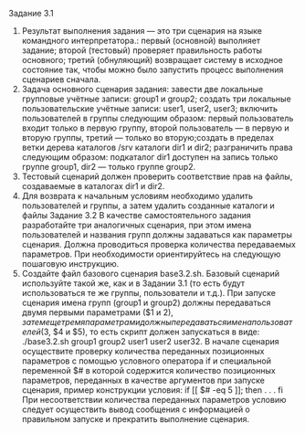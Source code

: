 Задание 3.1
1. Результат выполнения задания — это три сценария на языке командного
интерпретатора.:
первый (основной) выполняет задание;
второй (тестовый) проверяет правильность работы основного;
третий (обнуляющий) возвращает систему в исходное состояние так,
чтобы можно было запустить процесс выполнения сценариев сначала.
2. Задача основного сценария задания:
завести две локальные групповые учётные записи: group1 и group2;
создать три локальные пользовательские учётные записи: user1, user2, user3;
включить пользователей в группы следующим образом:
первый пользователь входит только в первую группу,
второй пользователь — в первую и вторую группы,
третий — только во вторую;создать в пределах ветки дерева каталогов /srv каталоги dir1 и dir2;
разграничить права следующим образом:
подкаталог dir1 доступен на запись только группе group1,
dir2 — только группе group2.
3. Тестовый сценарий должен проверить соответствие прав на файлы, создаваемые в
каталогах dir1 и dir2.
4. Для возврата к начальным условиям необходимо удалить пользователей и группы, а
затем удалить созданные каталоги и файлы
Задание 3.2
В качестве самостоятельного задания разработайте три аналогичных сценария, при этом
имена пользователей и названия групп должны задаваться как параметры сценария. Должна
проводиться проверка количества передаваемых параметров. При необходимости
ориентируйтесь на следующую пошаговую инструкцию.
1. Создайте файл базового сценария base3.2.sh. Базовый сценарий используйте такой же,
как и в Задании 3.1 (то есть будут использоваться те же группы, пользователи и т.д.).
При запуске сценария имена групп (group1 и group2) должны передаваться двумя
первыми параметрами ($1 и $2), затем еще тремя параметрами должны передаваться
имена пользователей ($3, $4 и $5), то есть скрипт должен запускаться в виде:
./base3.2.sh group1 group2 user1 user2 user32. В начале сценария осуществите проверку количества переданных позиционных
параметров с помощью условного оператора if и специальной переменной $# в
которой содержится количество позиционных параметров, переданных в качестве
аргументов при запуске сценария,
пример конструкции условия:
if [[ $# -eq 5 ]]; then
. . .
fi
При несоответствии количества переданных параметров условию следует
осуществить вывод сообщения с информацией о правильном запуске и прекратить
выполнение сценария.
